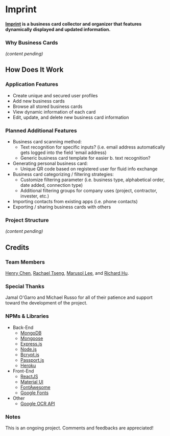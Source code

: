 # Imprint

#### [__Imprint__](https://project-imprint.herokuapp.com/) is a business card collector and organizer that features dynamically displayed and updated information.

### Why Business Cards
_(content pending)_

## How Does It Work

### Application Features
- Create unique and secured user profiles
- Add new business cards
- Browse all stored business cards
- View dynamic information of each card
- Edit, update, and delete new business card information

### Planned Additional Features
- Business card scanning method:
    - Text recognition for specific inputs? (i.e. email address automatically gets logged into the field 'email address)
    - Generic business card template for easier b. text recognition?
- Generating personal business card:
    - Unique QR code based on registered user for fluid info exchange
- Business card categorizing / filtering strategies:
    - Customize filtering parameter (i.e. business type, alphabetical order, date added, connection type)
    - Additional filtering groups for company uses (project, contractor, invester, etc.)
- Importing contacts from existing apps (i.e. phone contacts)
- Exporting / sharing business cards with others

### Project Structure
_(content pending)_

## Credits

### Team Members
[Henry Chen](https://github.com/hchen651), [Rachael Tseng](https://github.com/hojungt), [Marusol Lee](https://github.com/marulee), and [Richard Hu](https://github.com/rzhanghu64).

### Special Thanks
Jamal O'Garro and Michael Russo for all of their patience and support toward the development of the project.

### NPMs & Libraries
- Back-End
    - [MongoDB](https://www.mongodb.com/)
    - [Mongoose](https://mongoosejs.com/)
    - [Express.js](https://expressjs.com/)
    - [Node.js](https://nodejs.org/en/)
    - [Bcrypt.js](https://www.npmjs.com/package/bcrypt)
    - [Passport.js](http://www.passportjs.org/)
    - [Heroku](https://www.heroku.com/)
- Front-End
    - [ReactJS](https://reactjs.org/)
    - [Material UI](https://material-ui.com/)
    - [FontAwesome](https://fontawesome.com/?from=io)
    - [Google Fonts](https://fonts.google.com/)
- Other
    - [Google OCR API](https://cloud.google.com/vision/docs/ocr)

### Notes
This is an ongoing project. Comments and feedbacks are appreciated!
